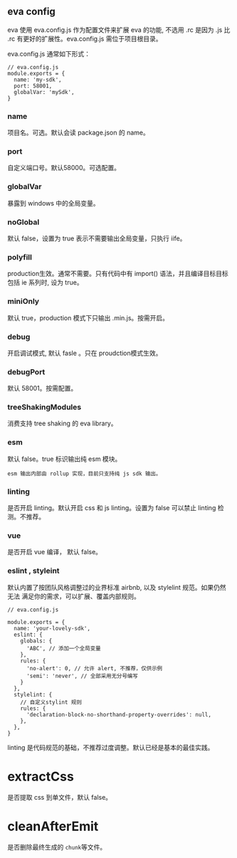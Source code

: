 ## eva config

eva 使用 eva.config.js 作为配置文件来扩展 eva 的功能, 不选用 .rc 是因为 .js 比
.rc 有更好的扩展性。eva.config.js 需位于项目根目录。

eva.config.js 通常如下形式：

```
// eva.config.js
module.exports = {
  name: 'my-sdk',
  port: 58001,
  globalVar: 'mySdk',
}

```

### name

项目名。可选。默认会读 package.json 的 name。

### port

自定义端口号。默认58000。可选配置。

### globalVar

暴露到 windows 中的全局变量。

### noGlobal

默认 false，设置为 true 表示不需要输出全局变量，只执行 iife。

### polyfill

production生效。通常不需要。只有代码中有 import() 语法，并且编译目标目标包括 ie 系列时, 设为 true。

### miniOnly

默认 true，production 模式下只输出 .min.js。按需开启。

### debug

开启调试模式, 默认 fasle 。只在 proudction模式生效。

### debugPort

默认 58001。按需配置。

### treeShakingModules

消费支持 tree shaking 的 eva library。

### esm

默认 false。true 标识输出纯 esm 模块。

```
esm 输出内部由 rollup 实现，目前只支持纯 js sdk 输出。
```

### linting

是否开启 linting。默认开启 css 和 js linting。设置为 false 可以禁止 linting 检
测。不推荐。

### vue

是否开启 vue 编译， 默认 false。

### eslint , styleint

默认内置了按团队风格调整过的业界标准 airbnb, 以及 stylelint 规范。如果仍然无法
满足你的需求，可以扩展、覆盖内部规则。

```
// eva.config.js

module.exports = {
  name: 'your-lovely-sdk',
  eslint: {
    globals: {
      'ABC', // 添加一个全局变量
    },
    rules: {
      'no-alert': 0, // 允许 alert, 不推荐，仅供示例
      'semi': 'never', // 全部采用无分号编写
    }
  },
  stylelint: {
    // 自定义stylint 规则
    rules: {
      'declaration-block-no-shorthand-property-overrides': null,
    },
  },
}

````

linting 是代码规范的基础，不推荐过度调整。默认已经是基本的最佳实践。

# extractCss

是否提取 css 到单文件，默认 false。


# cleanAfterEmit

是否删除最终生成的 `chunk`等文件。